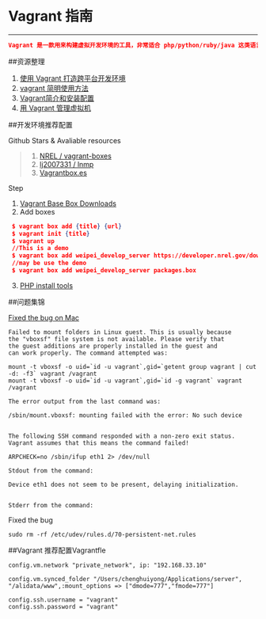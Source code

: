# Vagrant 指南

---

```json
Vagrant 是一款用来构建虚拟开发环境的工具，非常适合 php/python/ruby/java 这类语言开发 web 应用，“代码在我机子上运行没有问题”这种说辞将成为历史。
```

##资源整理

1. [使用 Vagrant 打造跨平台开发环境](http://segmentfault.com/a/1190000000264347)
2. [vagrant 简明使用方法](http://my.oschina.net/guanyue/blog/390287)
3. [Vagrant简介和安装配置](http://rmingwang.com/vagrant-commands-and-config.html)
4. [用 Vagrant 管理虚拟机](http://ninghao.net/blog/2077)

##开发环境推荐配置

Github Stars & Avaliable resources

> 1. [NREL / vagrant-boxes](https://github.com/NREL/vagrant-boxes)
> 2. [lj2007331 / lnmp](https://github.com/lj2007331/lnmp)
> 3. [Vagrantbox.es](http://www.vagrantbox.es/)

Step

1. [Vagrant Base Box Downloads](http://nrel.github.io/vagrant-boxes/)
2. Add boxes
```json
 $ vagrant box add {title} {url}
 $ vagrant init {title}
 $ vagrant up
 //This is a demo
 $ vagrant box add weipei_develop_server https://developer.nrel.gov/downloads/vagrant-boxes/CentOS-6.7-x86_64-v20151108.box
 //may be use the demo
 $ vagrant box add weipei_develop_server packages.box
```

3. [PHP install tools](http://oneinstack.com/)








##问题集锦

[Fixed the bug on Mac](http://stackoverflow.com/questions/22717428/vagrant-error-failed-to-mount-folders-in-linux-guest)

```
Failed to mount folders in Linux guest. This is usually because
the "vboxsf" file system is not available. Please verify that
the guest additions are properly installed in the guest and
can work properly. The command attempted was:

mount -t vboxsf -o uid=`id -u vagrant`,gid=`getent group vagrant | cut -d: -f3` vagrant /vagrant
mount -t vboxsf -o uid=`id -u vagrant`,gid=`id -g vagrant` vagrant /vagrant

The error output from the last command was:

/sbin/mount.vboxsf: mounting failed with the error: No such device

```


```

The following SSH command responded with a non-zero exit status.
Vagrant assumes that this means the command failed!

ARPCHECK=no /sbin/ifup eth1 2> /dev/null

Stdout from the command:

Device eth1 does not seem to be present, delaying initialization.


Stderr from the command:
```
Fixed the bug
```
sudo rm -rf /etc/udev/rules.d/70-persistent-net.rules
```


##Vagrant 推荐配置Vagrantfle

```
config.vm.network "private_network", ip: "192.168.33.10"

config.vm.synced_folder "/Users/chenghuiyong/Applications/server", "/alidata/www",:mount_options => ["dmode=777","fmode=777"]

config.ssh.username = "vagrant"
config.ssh.password = "vagrant"
```
